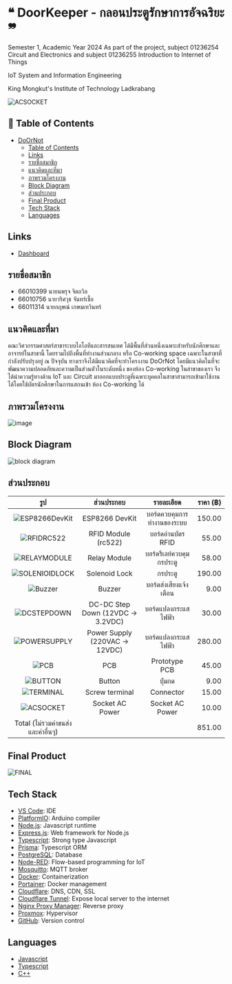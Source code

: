 # ❝ DoorKeeper - กลอนประตูรักษาการอัจฉริยะ ❞

Semester 1, Academic Year 2024
As part of the project, subject 01236254 Circuit and Electronics and subject 01236255 Introduction to Internet of Things

IoT System and Information Engineering

King Mongkut's Institute of Technology Ladkrabang

![ACSOCKET](/kmitlfight.jpg)

## 📁 Table of Contents

- [DoOrNot](#doornot)
  - [Table of Contents](#table-of-contents)
  - [Links](#links)
  - [รายชื่อสมาชิก](#รายชื่อสมาชิก)
  - [แนวคิดและที่มา](#แนวคิดและที่มา)
  - [ภาพรวมโครงงาน](#ภาพรวมโครงงาน)
  - [Block Diagram](#block-diagram)
  - [ส่วนประกอบ](#ส่วนประกอบ)
  - [Final Product](#final-product)
  - [Tech Stack](#tech-stack)
  - [Languages](#languages)

## Links

- [Dashboard](https://doornot.fakepng.dev/ui)

## รายชื่อสมาชิก

- 66010399 นายนพรุจ จิตถวิล
- 66010756 นายวริศวุธ จันทร์เชื้อ
- 66011314 นายกฤษณ์ เกษมเทวินทร์

## แนวคิดและที่มา

คณะวิศวกรรมศาสตร์สาขาระบบไอโอทีและสารสนเทศ ได้มีพื้นที่ส่วนหนึ่งเฉพาะสำหรับนักศึกษาและอาจารย์ในสาขานี้ โดยรวมไปถึงพื้นที่ทำงานส่วนกลาง หรือ Co-working space เฉพาะในสาขาที่กำลังปรับปรุงอยู่ ณ ปัจจุบัน ทางเราจึงได้มีแนวคิดที่จะทำโครงงาน DoOrNot โดยมีแนวคิดในที่จะพัฒนาความปลอดภัยและความเป็นส่วนตัวในระดับหนึ่ง ของห้อง Co-working ในสาขาของเรา จึงได้นำความรู้ทางด้าน IoT และ Circuit มาออกแบบประตูที่เฉพาะบุคคลในสาขาสามารถเข้ามาใช้งานได้โดยใช้บัตรนักศึกษาในการแสกนเข้า ห้อง Co-working ได้

## ภาพรวมโครงงาน

![image](/assets/Design.png)

## Block Diagram

![block diagram](/assets/BlockDiagram.png)

## ส่วนประกอบ

|                     รูป                      |            ส่วนประกอบ             |         รายละเอียด         | ราคา (฿) |
| :------------------------------------------: | :-------------------------------: | :------------------------: | -------: |
| ![ESP8266DevKit](/assets/ESP8266DevKit.webp) |          ESP8266 DevKit           | บอร์ดควบคุมการทำงานของระบบ |   150.00 |
|     ![RFIDRC522](/assets/RFIDRC522.jpg)      |        RFID Module (rc522)        |     บอร์ดอ่านบัตร RFID     |    55.00 |
|   ![RELAYMODULE](/assets/RELAYMODULE.jpg)    |           Relay Module            |  บอร์ดรีเลย์ควบคุมกรประตู  |    58.00 |
| ![SOLENIOIDLOCK](/assets/SOLENOIDLOCK.webp)  |           Solenoid Lock           |          กรประตู           |   190.00 |
|        ![Buzzer](/assets/BUZZER.jpg)         |              Buzzer               |   บอร์ดส่งเสียงแจ้งเตือน   |     9.00 |
|    ![DCSTEPDOWN](/assets/DCSTEPDOWN.jpg)     | DC-DC Step Down (12VDC -> 3.2VDC) |    บอร์ดแปลงกระแสไฟฟ้า     |    30.00 |
|   ![POWERSUPPLY](/assets/POWERSUPPLY.jpg)    |  Power Supply (220VAC -> 12VDC)   |    บอร์ดแปลงกระแสไฟฟ้า     |   280.00 |
|           ![PCB](/assets/PCB.jpg)            |                PCB                |       Prototype PCB        |    45.00 |
|        ![BUTTON](/assets/BUTTON.webp)        |              Button               |           ปุ่มกด           |     9.00 |
|      ![TERMINAL](/assets/TERMINAL.jpg)       |          Screw terminal           |         Connector          |    15.00 |
|      ![ACSOCKET](/assets/ACSOCKET.jpg)       |          Socket AC Power          |      Socket AC Power       |    10.00 |
|      Total (ไม่รวมค่าขนส่งและค่าอื่นๆ)       |                                   |                            |   851.00 |

## Final Product

![FINAL](/assets/FINAL.jpg)

## Tech Stack

- [VS Code](https://code.visualstudio.com/): IDE
- [PlatformIO](https://platformio.org/): Arduino compiler
- [Node.js](https://nodejs.org/en/): Javascript runtime
- [Express.js](https://expressjs.com/): Web framework for Node.js
- [Typescript](https://www.typescriptlang.org/): Strong type Javascript
- [Prisma](https://www.prisma.io/): Typescript ORM
- [PostgreSQL](https://www.postgresql.org/): Database
- [Node-RED](https://nodered.org/): Flow-based programming for IoT
- [Mosquitto](https://mosquitto.org/): MQTT broker
- [Docker](https://www.docker.com/): Containerization
- [Portainer](https://www.portainer.io/): Docker management
- [Cloudflare](https://www.cloudflare.com/): DNS, CDN, SSL
- [Cloudflare Tunnel](https://www.cloudflare.com/products/tunnel/): Expose local server to the internet
- [Nginx Proxy Manager](https://nginxproxymanager.com/): Reverse proxy
- [Proxmox](https://www.proxmox.com/en/): Hypervisor
- [GitHub](https://github.com): Version control

## Languages

- [Javascript](https://developer.mozilla.org/en-US/docs/Web/JavaScript)
- [Typescript](https://www.typescriptlang.org/)
- [C++](https://en.wikipedia.org/wiki/C%2B%2B)
